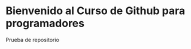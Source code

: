 # Bienvenido al Curso de Github para programadores

Prueba de repositorio

[visita mi blog]:(whttps://blogueropro.com/blog/)
